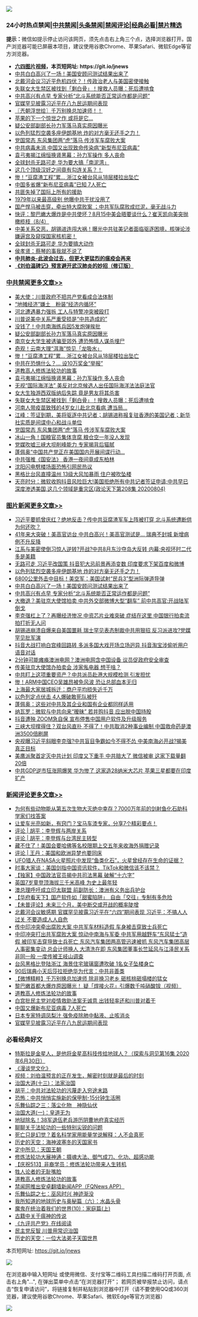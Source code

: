 ![](https://raw.githubusercontent.com/fqnews/bnews/master/64photo/fqnews-qr.jpg)

<div id="tt">
<h3>24小时热点禁闻|<a href="#%E4%B8%AD%E5%85%B1%E7%A6%81%E9%97%BB%E6%9B%B4%E5%A4%9A%E6%96%87%E7%AB%A0">中共禁闻</a>|<a href="#%E5%9B%BE%E7%89%87%E6%96%B0%E9%97%BB%E6%9B%B4%E5%A4%9A%E6%96%87%E7%AB%A0">头条禁闻</a>|<a href="#%E6%96%B0%E9%97%BB%E8%AF%84%E8%AE%BA%E6%9B%B4%E5%A4%9A%E6%96%87%E7%AB%A0">禁闻评论|<a href="#%E5%BF%85%E7%9C%8B%E7%BB%8F%E5%85%B8%E5%A5%BD%E6%96%87">经典必看|<a href="/video.md#%E7%A6%81%E7%89%87%E7%B2%BE%E9%80%89">禁片精选</a></h3>
<div><b>提示：</b>微信如提示停止访问该网页，须先点击右上角三个点，选择浏览器打开。国产浏览器可能已屏蔽本项目，建议使用谷歌Chrome、苹果Safari、微软Edge等官方浏览器。</div>
<ul>
<li><b><a href="http://d1.bdrive.tk/64.mp4" target="_blank">六四图片视频</a>，本页短网址: https://git.io/jnews</b></li>
<li><a href="/topimagenews/20200805/1374855.md">中共白白高兴了一场！美国安顾问测试结果出来了</a></li>
<li><a href="/cbnews/20200805/1374758.md">北戴河会议习近平危机四伏？！传政治老人与美国密使接触</a></li>
<li><a href="/cbnews/20200805/1374951.md">失联女大生禁区被找到「剩白骨」！搜救人员曝：死后遭啃食 </a></li>
<li><a href="/topimagenews/20200805/1374854.md">中共高兴有点早 专家分析“北斗系统能否正常运作都是问题”</a></li>
<li><a href="/comments/20200805/1375063.md">官媒罕见披露习近平在八九民运期间表现</a></li>
<li><a href="/ssgc/20200805/1374749.md">〖兲朝浮世绘〗千万别换总加速师！！</a></li>
<li><a href="/cnnews/20200805/1374908.md">苹果的下一个惊世之作 或将是它...</a></li>
<li><a href="/cbnews/20200805/1375148.md">疑公安部副部长孙力军落马真实原因曝光</a></li>
<li><a href="/topimagenews/20200805/1374949.md">以色列猛烈空袭多座伊朗基地 炸的对方毫无还手之力！ </a></li>
<li><a href="/cbnews/20200805/1374926.md">党国常态 东风集团两“虎”落马 传涉军车腐败大案</a></li>
<li><a href="/cnnews/20200805/1374906.md">中共病毒未消 中国又出现致命传染病“新型布尼亚病毒”</a></li>
<li><a href="/cbnews/20200805/1375105.md">袁弓夷揭江绵恒换肾黑幕：孙力军操作 多人丧命</a></li>
<li><a href="/cnnews/20200805/1374763.md">全球封杀无路可走 华为要大搞「南泥湾」</a></li>
<li><a href="/cnnews/20200805/1374818.md">这几个顶级汉奸之间竟有勾连关系？！</a></li>
<li><a href="/cbnews/20200805/1375145.md">惨！“豆腐渣工程”累… 浙江女被台风从18层楼拉出坠亡</a></li>
<li><a href="/cnnews/20200805/1375084.md">中国多省爆“新布尼亚病毒”已知 7人死亡</a></li>
<li><a href="/baitai/20200805/1374842.md">共匪失掉了国际上所有的援助</a></li>
<li><a href="/cnnews/hknews/20200805/1374931.md">1979年以来最高级别 他曝中共干扰没用了</a></li>
<li><a href="/bannedvideo/20200805/1374944.md">国产悍马被击穿，牵出特大腐败案 ；中共军队腐败成烂泥，毫无战斗力</a></li>
<li><a href="/bannedvideo/20200805/1374840.md">快评：黎巴嫩大爆炸是中共使坏？8月15中美会晤要谈什么？崔天凯向美突抛橄榄枝（8/4）</a></li>
<li><a href="/bannedvideo/20200805/1374852.md">中美关系交恶，胡锡进连闯大祸！曝光中共驻美记者面临驱逐困境，核弹论涉嫌逼宫及窥探国家核机密！</a></li>
<li><a href="/cnnews/20200805/1375177.md">全球封杀无路可走 华为要搞大动作</a></li>
<li><a href="/ssgc/20200805/1374747.md">侯孝贤：蔡琴的事我就不说了</a></li>
<li><b><a href="/comments/20200211/1275071.md" target="_blank">中共肺炎-此波会过去，但更大更猛烈的瘟疫会再来</a></b></li>
<li><b><a href="/comments/20200207/1272816.md" target="_blank">《刘伯温碑记》预言避开武汉肺炎的妙招（修订版）</a></b></li>
</ul>
</div>

<div class="catlist">
<h3><a href="/cbnews/" target="_blank">中共禁闻</a><span><a href="/cbnews/" target="_blank" rel="nofollow">更多文章>></a></span></h3>
<ul>
<li><a href="/cbnews/20200806/1375332.md" target="_blank">美大使：川普政府不把共产党看成合法体制</a></li>
<li><a href="/cbnews/20200805/1375249.md" target="_blank">“地摊经济”嫌土　粉装“经济内循环”</a></li>
<li><a href="/cbnews/20200805/1375211.md" target="_blank">河北遭遇暴力强拆 工人与特警冲突被殴打</a></li>
<li><a href="/cbnews/20200805/1375150.md" target="_blank">川普说美中关系严重受损是“中共造成的”</a></li>
<li><a href="/cbnews/20200805/1375149.md" target="_blank">没钱了！中共南海练兵因5发炮弹挨批</a></li>
<li><a href="/cbnews/20200805/1375148.md" target="_blank">疑公安部副部长孙力军落马真实原因曝光</a></li>
<li><a href="/cbnews/20200805/1375147.md" target="_blank">南京女大学生被诱骗至郊外 遭恐怖情人谋杀埋尸</a></li>
<li><a href="/cbnews/20200805/1375146.md" target="_blank">奇观！云南大理“洱海”惊见「龙吸水」</a></li>
<li><a href="/cbnews/20200805/1375145.md" target="_blank">惨！“豆腐渣工程”累… 浙江女被台风从18层楼拉出坠亡</a></li>
<li><a href="/cbnews/20200805/1375144.md" target="_blank">中共在恐惧什么？… 设10万奖金“举报”</a></li>
<li><a href="/comments/20200805/1375080.md" target="_blank">道教高人修炼法轮功的故事</a></li>
<li><a href="/cbnews/20200805/1375105.md" target="_blank">袁弓夷揭江绵恒换肾黑幕：孙力军操作 多人丧命</a></li>
<li><a href="/cbnews/20200805/1374953.md" target="_blank">无视“国际海洋法” 美反对北京候选人出任国际海洋法法庭法官</a></li>
<li><a href="/cbnews/20200805/1374952.md" target="_blank">女大生独游西双版纳后失踪 竟是男友将其杀害</a></li>
<li><a href="/cbnews/20200805/1374951.md" target="_blank">失联女大生禁区被找到「剩白骨」！搜救人员曝：死后遭啃食</a></li>
<li><a href="/cbnews/20200805/1374950.md" target="_blank">河南人带疫苗致残的4岁女儿赴北京看病 遭当局…</a></li>
<li><a href="/cbnews/20200805/1374947.md" target="_blank">江峰：签证到期，美将驱逐中共记者；胡锡进称报复驻香港的美国记者；新华社实质是间谍中心和战斗单位</a></li>
<li><a href="/cbnews/20200805/1374926.md" target="_blank">党国常态 东风集团两“虎”落马 传涉军车腐败大案</a></li>
<li><a href="/cbnews/20200805/1374925.md" target="_blank">冰山一角！国粮官员集体贪腐 粮仓空一年没人发现</a></li>
<li><a href="/cbnews/20200805/1374924.md" target="_blank">党媒吹嘘三峡大坝削峰能力 专家揭背后猫腻</a></li>
<li><a href="/cbnews/20200805/1374858.md" target="_blank">蓬佩奥“中国共产党正在美国国内开展间谍行动…</a></li>
<li><a href="/cbnews/20200805/1374857.md" target="_blank">中共强推《国安法》 香港一夜间竟成东柏林</a></li>
<li><a href="/cbnews/20200805/1374856.md" target="_blank">沈阳闪电劈楼场面恐怖引网民热议</a></li>
<li><a href="/cbnews/20200805/1374791.md" target="_blank">黑格比台风直撞温州 13级大风加暴雨 住户被吹坠楼</a></li>
<li><a href="/cbnews/20200805/1374782.md" target="_blank">天亮时分：微软收购抖音风险巨大!美国拒绝所有中共记者签证申请;中共早已深度渗透美国,这几个领域是重灾区(政论天下第208集 20200804)</a></li>

</ul>
</div>
<div class="catlist">
<h3><a href="/topimagenews/" target="_blank">图片新闻</a><span><a href="/topimagenews/" target="_blank" rel="nofollow">更多文章>></a></span></h3>
<ul>
<li><a href="/topimagenews/20200805/1375292.md" target="_blank">习近平要抓曾庆红？绝地反击？传中共豆腐渣军车上阵被打穿 北斗系统遭断供为何还吹？</a></li>
<li><a href="/topimagenews/20200805/1375288.md" target="_blank">41年来大突破！美高官访台 中共白高兴！美高官测试是&#8230; 瑞典不封城 新增病例不升反降</a></li>
<li><a href="/topimagenews/20200805/1375287.md" target="_blank">江系与美密使倒习惊人逆转?开战?中共8月东沙夺岛大反转 内幕:央视环时二代多是美籍</a></li>
<li><a href="/topimagenews/20200805/1375286.md" target="_blank">无路可走 习近平改国策 抖音犯大忌前景再添变数 印度要求下架百度和微博</a></li>
<li><a href="/topimagenews/20200805/1374949.md" target="_blank">以色列猛烈空袭多座伊朗基地 炸的对方毫无还手之力！</a></li>
<li><a href="/topimagenews/20200805/1374948.md" target="_blank">6800公里外击中目标！美空军：美国试射“民兵3”型洲际弹道导弹</a></li>
<li><a href="/topimagenews/20200805/1374855.md" target="_blank">中共白白高兴了一场！美国安顾问测试结果出来了</a></li>
<li><a href="/topimagenews/20200805/1374854.md" target="_blank">中共高兴有点早 专家分析“北斗系统能否正常运作都是问题”</a></li>
<li><a href="/topimagenews/20200804/1374687.md" target="_blank">大撤退？美驻京大使馆拍卖 中共外交部微博大型“翻车” 前中共高官:开战陆军倒戈</a></li>
<li><a href="/topimagenews/20200804/1374686.md" target="_blank">李克强杠上了？再曝经济惨况 中资芯片业难突破 症结在这里 中国银行拍卖流拍打折无人问</a></li>
<li><a href="/topimagenews/20200804/1374611.md" target="_blank">胡锡进崩溃自爆来自美国噩耗 瑞士罕见表态制裁中共用狠招 反习派进攻?党媒罕见批军演</a></li>
<li><a href="/topimagenews/20200804/1374610.md" target="_blank">抖音大战打响白宫峰回路转 多派多国大戏开场立场迥异 抖音淘宝涉偷听用户语音对话</a></li>
<li><a href="/topimagenews/20200804/1374525.md" target="_blank">2分钟可能瘫痪澳洲电网？澳洲电网含中国设备 议员促政府安全审查</a></li>
<li><a href="/topimagenews/20200804/1374524.md" target="_blank">传美驻京大使馆办拍卖会 涉家俬电器 想干啥？</a></li>
<li><a href="/topimagenews/20200804/1374405.md" target="_blank">中共盯上这项重要资产？中共派员赴港大规模检测 引发担忧</a></li>
<li><a href="/topimagenews/20200804/1374404.md" target="_blank">惨！ARM中国CEO吴雄昂被免风波 恐让总部血本无归</a></li>
<li><a href="/topimagenews/20200804/1374403.md" target="_blank">上海最大家居城拆迁：商户平均损失近千万</a></li>
<li><a href="/topimagenews/20200804/1374402.md" target="_blank">以色列定点伏击 4人爆破敢死队被歼</a></li>
<li><a href="/topimagenews/20200804/1374333.md" target="_blank">蓬佩奥：这些对中共及其企业和国有企业都同样适用</a></li>
<li><a href="/topimagenews/20200804/1374222.md" target="_blank">纳瓦罗：微软与中共向来“暧昧” 若并购抖音 应出脱中国持股</a></li>
<li><a href="/topimagenews/20200804/1374221.md" target="_blank">抖音遭殃 ZOOM急自保 宣布停售中国用户软件及升级服务</a></li>
<li><a href="/topimagenews/20200804/1374220.md" target="_blank">三峡大坝撑得住？双台风直扑 不得了！中共取消2种事业编制 中国救命药是澳洲3500倍刷屏</a></li>
<li><a href="/topimagenews/20200804/1374219.md" target="_blank">央视曝习近平斜眼李克强?中共盲目争霸如今不得不怂 中美南海必开战?揭美真正目标</a></li>
<li><a href="/topimagenews/20200803/1374162.md" target="_blank">美鹰派聚首定灭中共计划 印度又下重手 中共赔大了 微信被审 这家下载量翻20倍</a></li>
<li><a href="/topimagenews/20200803/1374043.md" target="_blank">中共GDP逆市狂涨网爆笑 华为惨了 这家造28纳米大芯片 苹果三星都要在印度扩产</a></li>

</ul>
</div>
<div class="catlist">
<h3><a href="/comments/" target="_blank">新闻评论</a><span><a href="/comments/" target="_blank" rel="nofollow">更多文章>></a></span></h3>
<ul>
<li><a href="/comments/20200806/1375327.md" target="_blank">为何有些动物能从第五次生物大灭绝中幸存？7000万年前的剑射鱼化石助科学家们找答案</a></li>
<li><a href="/comments/20200806/1375325.md" target="_blank">让爱车光亮如新，有窍门？宝马车漆专家，分享7个精彩要点！</a></li>
<li><a href="/comments/20200806/1375324.md" target="_blank">评论 | 胡平：李登辉与两岸关系</a></li>
<li><a href="/comments/20200806/1375323.md" target="_blank">评论 | 胡平：李登辉与台湾民主转型</a></li>
<li><a href="/comments/20200806/1375315.md" target="_blank">藏不住了！美国会要哈佛等名校限期上交五年来收海外捐赠记录</a></li>
<li><a href="/comments/20200806/1375303.md" target="_blank">评论 | 王丹：美国和欧洲异梦也要同床</a></li>
<li><a href="/comments/20200805/1375285.md" target="_blank">UFO猎人在NASA火星照片中发现“鱼类化石”，火星曾经存在生命的证据？</a></li>
<li><a href="/comments/20200805/1375254.md" target="_blank">时事大家谈：美国剑指中国资讯软件，TikTok和微信该不该禁？</a></li>
<li><a href="/comments/20200805/1375227.md" target="_blank">【独家】中国政法官员揭中共司法黑幕 破解“十六字”</a></li>
<li><a href="/comments/20200805/1375224.md" target="_blank">英国7岁童登顶海拔三千米高峰 为史上最年轻</a></li>
<li><a href="/comments/20200805/1375222.md" target="_blank">澳总理呼吁成立印太联盟 前副防长：澳洲有义务出兵护台</a></li>
<li><a href="/comments/20200805/1375221.md" target="_blank">【华府看天下】国产软件如「甜蜜陷阱」　自由「交往」专制有多危险</a></li>
<li><a href="/comments/20200805/1375220.md" target="_blank">【未普评论】未来三个月，美中断交或开战的概率陡增</a></li>
<li><a href="/comments/20200805/1375218.md" target="_blank">北戴河会议敏感期 官媒罕见披露习近平在“六四”期间表现 习近平：不搞人人过关 不要造成人人自危</a></li>
<li><a href="/comments/20200805/1375201.md" target="_blank">传中印冲突牵出腐败大案 中共军车材料造假 车身被击穿致士兵死亡</a></li>
<li><a href="/comments/20200805/1375187.md" target="_blank">中印冲突打出共军腐败大案 惊动中南海与军委 中共军用越野车“东风猛士”造假 被印军击穿导致士兵死亡 东风汽车集团两高管迅速被抓 东风汽车集团高层人事密集变动 总会计师换人 大清洗在即 东风集团董事长竺延风与江泽民关系非同一般 一度传被王岐山调查</a></li>
<li><a href="/comments/20200805/1375186.md" target="_blank">台风黑格比登陆浙江 海景住宅玻璃窗遭吹破 1名女子坠楼身亡</a></li>
<li><a href="/comments/20200805/1375185.md" target="_blank">90后瑞典小天后莎拉拒绝华为代言：中共非善类</a></li>
<li><a href="/comments/20200805/1375165.md" target="_blank">【微博精粹】千万别换总加速师 除非换习老乡 砸核桃砸塌楼的猛女</a></li>
<li><a href="/comments/20200805/1375136.md" target="_blank">黎巴嫩首都大爆炸原因曝光！ 疑「焊接火花」引爆数千吨硝酸铵（视频）</a></li>
<li><a href="/comments/20200805/1375080.md" target="_blank">道教高人修炼法轮功的故事</a></li>
<li><a href="/comments/20200805/1375106.md" target="_blank">白宫批民主党对疫情救助法案无诚意 出钱轻率还和川普对着干</a></li>
<li><a href="/comments/20200805/1375088.md" target="_blank">中国又爆新布尼亚病毒 7人死亡</a></li>
<li><a href="/comments/20200805/1375064.md" target="_blank">日本专家特调凤梨汁  强免疫除肺中黏液、止咳消炎</a></li>
<li><a href="/comments/20200805/1375063.md" target="_blank">官媒罕见披露习近平在八九民运期间表现</a></li>

</ul>
</div>

<div class="catlist">
<h3>必看经典好文</h3>
<ul>
<li><a href="/comments/20200712/1359460.md" target="_blank">特斯拉是金星人，是他将金星高科技传给地球人？（探索与洞见第16集 2020年6月30日）</a></li>
<li><a href="/comments/20200521/783167.md" target="_blank">《漫谈党文化》</a></li>
<li><a href="/comments/20200628/1351782.md" target="_blank">视频：刘伯温预言的正在发生，解密时刻就是最后的时刻</a></li>
<li><a href="/cbnews/20180319/916654.md" target="_blank">治国大道(十三)：法家治国</a></li>
<li><a href="/cbnews/20200720/1363328.md" target="_blank">胡平：中共对法轮功的污蔑走入穷途末路</a></li>
<li><a href="/baitai/20200711/1359005.md" target="_blank">恐怖：中共悄悄实施新的保甲制-15分钟生活圈</a></li>
<li><a href="/tculture/20190101/1056889.md" target="_blank">乐舞仙踪之三：落尘化物　神隐仙伏</a></li>
<li><a href="/cbnews/20180307/911097.md" target="_blank">治国大道(一)：皇道无为</a></li>
<li><a href="/cbnews/20200531/1337381.md" target="_blank">地狱除名！38军退伍老兵游历阴曹地府真实经历</a></li>
<li><a href="/comments/20190417/1114875.md" target="_blank">聊聊关于法轮功的一些特别尖锐的问题</a></li>
<li><a href="/comments/20200704/1355375.md" target="_blank">死亡只是幻觉？着名科学家用能量学说解释：人不会真死</a></li>
<li><a href="/tculture/xiulian/20170318/732480.md" target="_blank">历史的天空：海神波塞冬的天国家书</a></li>
<li><a href="/tculture/xiulian/20151111/470021.md" target="_blank">定中所见：天国王朝</a></li>
<li><a href="/comments/20191203/1234383.md" target="_blank">修炼法轮功大展神通：摄魂大法、御气成刀、化功、超感功能</a></li>
<li><a href="/cbnews/20200518/1330564.md" target="_blank">【庆祝513】非裔学员：修炼法轮功带来人生转机</a></li>
<li><a href="/comments/20200606/783250.md" target="_blank">牲人论者的无耻嘴脸</a></li>
<li><a href="/comments/20200805/1375080.md" target="_blank">道教高人修炼法轮功的故事</a></li>
<li><a href="/comments/20200503/1322531.md" target="_blank">禁闻网推出安卓翻墙新闻APP（FQNews APP）</a></li>
<li><a href="/tculture/20190101/792550.md" target="_blank">乐舞仙踪之七：巫风时兴 神迹渐没</a></li>
<li><a href="/cbnews/20171115/856086.md" target="_blank">我所知道的地球历史与奥秘篇（六）：水晶头骨</a></li>
<li><a href="/topimagenews/20180529/950153.md" target="_blank">魔鬼在统治着我们的世界(10)：家庭篇(上)</a></li>
<li><a href="/ccpdope/20200531/1337409.md" target="_blank">古籍中关于瘟神的传说</a></li>
<li><a href="/bookonline/20131116/201057.md" target="_blank">《九评共产党》在线阅读</a></li>
<li><a href="/comments/20200621/1348236.md" target="_blank">民主党反智 川普用常识治国</a></li>
<li><a href="/tculture/20121025/73067.md" target="_blank">历史的天空：一位大法弟子天国世界</a></li>

</ul>
</div>

本页短网址: https://git.io/jnews

![](https://raw.githubusercontent.com/fqnews/bnews/master/64photo/fqnews-qr.jpg)

在浏览器中输入短网址 或使用微信、支付宝等二维码工具扫描二维码打开页面, 点击右上角"...", 在弹出菜单中点击“在浏览器打开”； 若网页被举报禁止访问，请点击“恢复申请访问”，将链接复制并粘贴到浏览器中打开（请不要使用QQ或360浏览器，建议使用谷歌Chrome、苹果Safari、微软Edge等官方浏览器）

![](https://raw.githubusercontent.com/fqnews/bnews/master/64photo/wx.jpg)